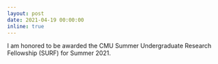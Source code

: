 ```yaml
---
layout: post
date: 2021-04-19 00:00:00
inline: true
---
```


I am honored to be awarded the CMU Summer Undergraduate Research Fellowship (SURF) for Summer 2021.


